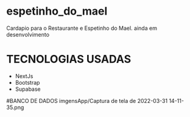 # espetinho_do_mael
Cardapio para o Restaurante e Espetinho do Mael. ainda em desenvolvimento 


# TECNOLOGIAS USADAS
 * NextJs
* Bootstrap
* Supabase

#BANCO DE DADOS
imgensApp/Captura de tela de 2022-03-31 14-11-35.png
